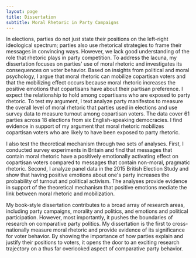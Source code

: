 ```yaml
---
layout: page
title: Dissertation
subtitle: Moral Rhetoric in Party Campaigns
---
```


In elections, parties do not just state their positions on the left-right ideological spectrum; parties also use rhetorical strategies to frame their messages in convincing ways. However, we lack good understanding of the role that rhetoric plays in party competition. To address the lacuna, my dissertation focuses on parties' use of moral rhetoric and investigates its consequences on voter behavior. Based on insights from political and moral psychology, I argue that moral rhetoric can mobilize copartisan voters and that the mobilizing effect occurs because moral rhetoric increases the positive emotions that copartisans have about their partisan preference. I expect the relationship to hold among copartisans who are exposed to party rhetoric. To test my argument, I text analyze party manifestos to measure the overall level of moral rhetoric that parties used in elections and use survey data to measure turnout among copartisan voters. The data cover 61 parties across 18 elections from six English-speaking democracies. I find evidence in support of my argument that moral rhetoric mobilizes copartisan voters who are likely to have been exposed to party rhetoric.

I also test the theoretical mechanism through two sets of analyses. First, I conducted survey experiments in Britain and find that messages that contain moral rhetoric have a positively emotionally activating effect on copartisan voters compared to messages that contain non-moral, pragmatic rhetoric. Second, I analyze panel data in the 2015 British Election Study and show that having positive emotions about one's party increases the probability of turnout and political activism. The analyses provide evidence in support of the theoretical mechanism that positive emotions mediate the link between moral rhetoric and mobilization.

My book-style dissertation contributes to a broad array of research areas, including party campaigns, morality and politics, and emotions and political participation. However, most importantly, it pushes the boundaries of research on comparative party politics. My dissertation is the first to cross-nationally measure moral rhetoric and provide evidence of its significance for voter behavior. By showing the importance of how parties explain and justify their positions to voters, it opens the door to an exciting research trajectory on a thus far overlooked aspect of comparative party behavior.

